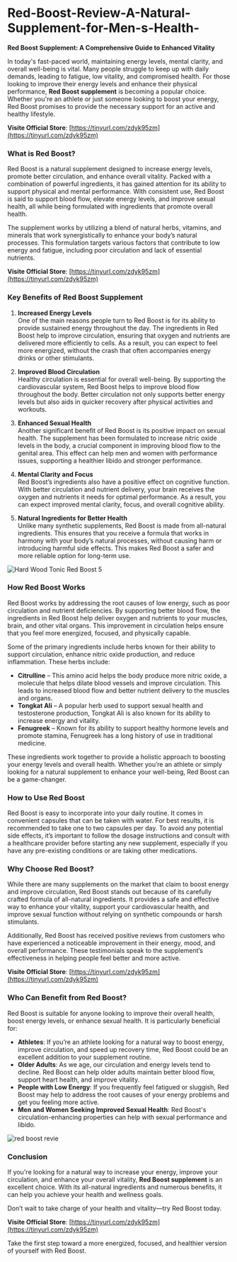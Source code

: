 # Red-Boost-Review-A-Natural-Supplement-for-Men-s-Health-


**Red Boost Supplement: A Comprehensive Guide to Enhanced Vitality**

In today's fast-paced world, maintaining energy levels, mental clarity, and overall well-being is vital. Many people struggle to keep up with daily demands, leading to fatigue, low vitality, and compromised health. For those looking to improve their energy levels and enhance their physical performance, **Red Boost supplement** is becoming a popular choice. Whether you're an athlete or just someone looking to boost your energy, Red Boost promises to provide the necessary support for an active and healthy lifestyle.

**Visite Official Store**: [https://tinyurl.com/zdyk95zm](https://tinyurl.com/zdyk95zm)

### What is Red Boost?

Red Boost is a natural supplement designed to increase energy levels, promote better circulation, and enhance overall vitality. Packed with a combination of powerful ingredients, it has gained attention for its ability to support physical and mental performance. With consistent use, Red Boost is said to support blood flow, elevate energy levels, and improve sexual health, all while being formulated with ingredients that promote overall health.

The supplement works by utilizing a blend of natural herbs, vitamins, and minerals that work synergistically to enhance your body’s natural processes. This formulation targets various factors that contribute to low energy and fatigue, including poor circulation and lack of essential nutrients.

**Visite Official Store**: [https://tinyurl.com/zdyk95zm](https://tinyurl.com/zdyk95zm)

### Key Benefits of Red Boost Supplement

1. **Increased Energy Levels**  
   One of the main reasons people turn to Red Boost is for its ability to provide sustained energy throughout the day. The ingredients in Red Boost help to improve circulation, ensuring that oxygen and nutrients are delivered more efficiently to cells. As a result, you can expect to feel more energized, without the crash that often accompanies energy drinks or other stimulants.

2. **Improved Blood Circulation**  
   Healthy circulation is essential for overall well-being. By supporting the cardiovascular system, Red Boost helps to improve blood flow throughout the body. Better circulation not only supports better energy levels but also aids in quicker recovery after physical activities and workouts.

3. **Enhanced Sexual Health**  
   Another significant benefit of Red Boost is its positive impact on sexual health. The supplement has been formulated to increase nitric oxide levels in the body, a crucial component in improving blood flow to the genital area. This effect can help men and women with performance issues, supporting a healthier libido and stronger performance.

4. **Mental Clarity and Focus**  
   Red Boost’s ingredients also have a positive effect on cognitive function. With better circulation and nutrient delivery, your brain receives the oxygen and nutrients it needs for optimal performance. As a result, you can expect improved mental clarity, focus, and overall cognitive ability.

5. **Natural Ingredients for Better Health**  
   Unlike many synthetic supplements, Red Boost is made from all-natural ingredients. This ensures that you receive a formula that works in harmony with your body’s natural processes, without causing harm or introducing harmful side effects. This makes Red Boost a safer and more reliable option for long-term use.

![Hard Wood Tonic Red Boost 5](https://github.com/user-attachments/assets/074f3e41-d4ba-4123-a4fe-93714a67f7f9)

### How Red Boost Works

Red Boost works by addressing the root causes of low energy, such as poor circulation and nutrient deficiencies. By supporting better blood flow, the ingredients in Red Boost help deliver oxygen and nutrients to your muscles, brain, and other vital organs. This improvement in circulation helps ensure that you feel more energized, focused, and physically capable.

Some of the primary ingredients include herbs known for their ability to support circulation, enhance nitric oxide production, and reduce inflammation. These herbs include:

- **Citrulline** – This amino acid helps the body produce more nitric oxide, a molecule that helps dilate blood vessels and improve circulation. This leads to increased blood flow and better nutrient delivery to the muscles and organs.
- **Tongkat Ali** – A popular herb used to support sexual health and testosterone production, Tongkat Ali is also known for its ability to increase energy and vitality.
- **Fenugreek** – Known for its ability to support healthy hormone levels and promote stamina, Fenugreek has a long history of use in traditional medicine.

These ingredients work together to provide a holistic approach to boosting your energy levels and overall health. Whether you’re an athlete or simply looking for a natural supplement to enhance your well-being, Red Boost can be a game-changer.

### How to Use Red Boost

Red Boost is easy to incorporate into your daily routine. It comes in convenient capsules that can be taken with water. For best results, it is recommended to take one to two capsules per day. To avoid any potential side effects, it’s important to follow the dosage instructions and consult with a healthcare provider before starting any new supplement, especially if you have any pre-existing conditions or are taking other medications.

### Why Choose Red Boost?

While there are many supplements on the market that claim to boost energy and improve circulation, Red Boost stands out because of its carefully crafted formula of all-natural ingredients. It provides a safe and effective way to enhance your vitality, support your cardiovascular health, and improve sexual function without relying on synthetic compounds or harsh stimulants.

Additionally, Red Boost has received positive reviews from customers who have experienced a noticeable improvement in their energy, mood, and overall performance. These testimonials speak to the supplement’s effectiveness in helping people feel better and more active.

**Visite Official Store**: [https://tinyurl.com/zdyk95zm](https://tinyurl.com/zdyk95zm)

### Who Can Benefit from Red Boost?

Red Boost is suitable for anyone looking to improve their overall health, boost energy levels, or enhance sexual health. It is particularly beneficial for:

- **Athletes**: If you’re an athlete looking for a natural way to boost energy, improve circulation, and speed up recovery time, Red Boost could be an excellent addition to your supplement routine.
- **Older Adults**: As we age, our circulation and energy levels tend to decline. Red Boost can help older adults maintain better blood flow, support heart health, and improve vitality.
- **People with Low Energy**: If you frequently feel fatigued or sluggish, Red Boost may help to address the root causes of your energy problems and get you feeling more active.
- **Men and Women Seeking Improved Sexual Health**: Red Boost's circulation-enhancing properties can help with sexual performance and libido.

![red boost revie](https://github.com/user-attachments/assets/ff34ebd0-d9a0-483d-9408-601a0e81cac9)

### Conclusion

If you're looking for a natural way to increase your energy, improve your circulation, and enhance your overall vitality, **Red Boost supplement** is an excellent choice. With its all-natural ingredients and numerous benefits, it can help you achieve your health and wellness goals. 

Don’t wait to take charge of your health and vitality—try Red Boost today. 

**Visite Official Store**: [https://tinyurl.com/zdyk95zm](https://tinyurl.com/zdyk95zm)

Take the first step toward a more energized, focused, and healthier version of yourself with Red Boost.
